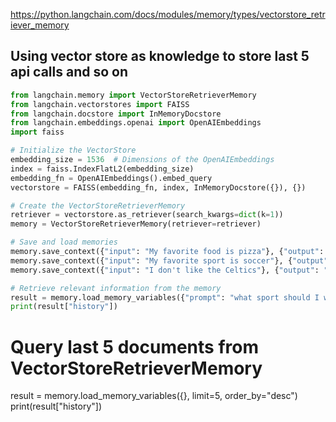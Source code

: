 
https://python.langchain.com/docs/modules/memory/types/vectorstore_retriever_memory

## Using vector store as knowledge to store last 5 api calls and so on
```py
from langchain.memory import VectorStoreRetrieverMemory
from langchain.vectorstores import FAISS
from langchain.docstore import InMemoryDocstore
from langchain.embeddings.openai import OpenAIEmbeddings
import faiss

# Initialize the VectorStore
embedding_size = 1536  # Dimensions of the OpenAIEmbeddings
index = faiss.IndexFlatL2(embedding_size)
embedding_fn = OpenAIEmbeddings().embed_query
vectorstore = FAISS(embedding_fn, index, InMemoryDocstore({}), {})

# Create the VectorStoreRetrieverMemory
retriever = vectorstore.as_retriever(search_kwargs=dict(k=1))
memory = VectorStoreRetrieverMemory(retriever=retriever)

# Save and load memories
memory.save_context({"input": "My favorite food is pizza"}, {"output": "that's good to know"})
memory.save_context({"input": "My favorite sport is soccer"}, {"output": "..."})
memory.save_context({"input": "I don't like the Celtics"}, {"output": "ok"})

# Retrieve relevant information from the memory
result = memory.load_memory_variables({"prompt": "what sport should I watch?"})
print(result["history"])
```

# Query last 5 documents from VectorStoreRetrieverMemory
result = memory.load_memory_variables({}, limit=5, order_by="desc")
print(result["history"])